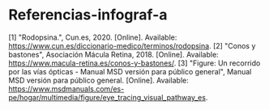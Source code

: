 # Referencias-infograf-a
[1] "Rodopsina.", Cun.es, 2020. [Online]. Available: https://www.cun.es/diccionario-medico/terminos/rodopsina.
[2] "Conos y bastones", Asociación Mácula Retina, 2018. [Online]. Available: https://www.macula-retina.es/conos-y-bastones/.
[3] "Figure: Un recorrido por las vías ópticas - Manual MSD versión para público general", Manual MSD versión para público general. [Online]. Available: https://www.msdmanuals.com/es-pe/hogar/multimedia/figure/eye_tracing_visual_pathway_es.
